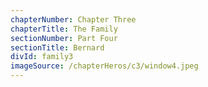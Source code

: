 ```yaml
---
chapterNumber: Chapter Three
chapterTitle: The Family
sectionNumber: Part Four
sectionTitle: Bernard
divId: family3
imageSource: /chapterHeros/c3/window4.jpeg
---
```

